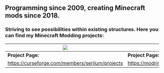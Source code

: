 ## Programming since 2009, creating Minecraft mods since 2018.
### Striving to see possibilities within existing structures. Here you can find my Minecraft Modding projects:
| [![](https://github.com/ricksouth/serilum-mc-mods/raw/master/description/Github/curseforge.png)](https://curseforge.com/members/serilum/projects)  |  [![](https://github.com/ricksouth/serilum-mc-mods/raw/master/description/Github/modrinth.png)](https://modrinth.com/user/Serilum) |
|---|---|
| __Project Page:__  | __Project Page:__  |
| https://curseforge.com/members/serilum/projects  | https://modrinth.com/user/serilum  |
